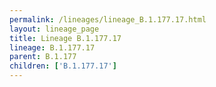 ```yaml
---
permalink: /lineages/lineage_B.1.177.17.html
layout: lineage_page
title: Lineage B.1.177.17
lineage: B.1.177.17
parent: B.1.177
children: ['B.1.177.17']
---
```

